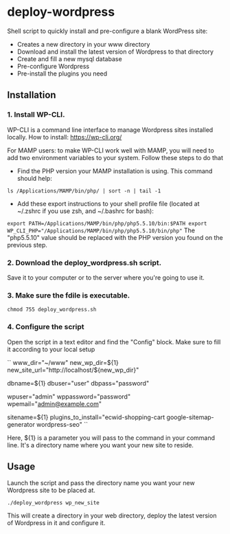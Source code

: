 # deploy-wordpress
Shell script to quickly install and pre-configure a blank WordPress site:
- Creates a new directory in your www directory
- Download and install the latest version of Wordpress to that directory
- Create and fill a new mysql database
- Pre-configure Wordpress
- Pre-install the plugins you need



## Installation

### 1. Install WP-CLI.
WP-CLI is a command line interface to manage Wordpress sites installed locally. How to install: https://wp-cli.org/

For MAMP users: to make WP-CLI work well with MAMP, you will need to add two environment variables to your system. Follow these steps to do that
- Find the PHP version your MAMP installation is using. This command should help:

``ls /Applications/MAMP/bin/php/ | sort -n | tail -1``

- Add these export instructions to your shell profile file (located at ~/.zshrc if you use zsh, and ~/.bashrc for bash):

``
export PATH=/Applications/MAMP/bin/php/php5.5.10/bin:$PATH
export WP_CLI_PHP="/Applications/MAMP/bin/php/php5.5.10/bin/php"
``
The "php5.5.10" value should be replaced with the PHP version you found on the previous step. 


### 2. Download the deploy_wordpress.sh script.
Save it to your computer or to the server where you're going to use it.

### 3. Make sure the fdile is executable.

``chmod 755 deploy_wordpress.sh``

### 4. Configure the script 
Open the script in a text editor and find the "Config" block. Make sure to fill it according to your local setup

``
www_dir="~/www"
new_wp_dir=${1}
new_site_url="http://localhost/${new_wp_dir}"

dbname=${1}
dbuser="user"
dbpass="password"

wpuser="admin"
wppassword="password"
wpemail="admin@example.com"

sitename=${1}
plugins_to_install="ecwid-shopping-cart google-sitemap-generator wordpress-seo"
``

Here, ${1} is a parameter you will pass to the command in your command line. It's a directory name where you want your new site to reside. 





## Usage
Launch the script and pass the directory name you want your new Wordpress site to be placed at. 

``./deploy_wordpress wp_new_site``

This will create a directory in your web directory, deploy the latest version of Wordpress in it and configure it. 
